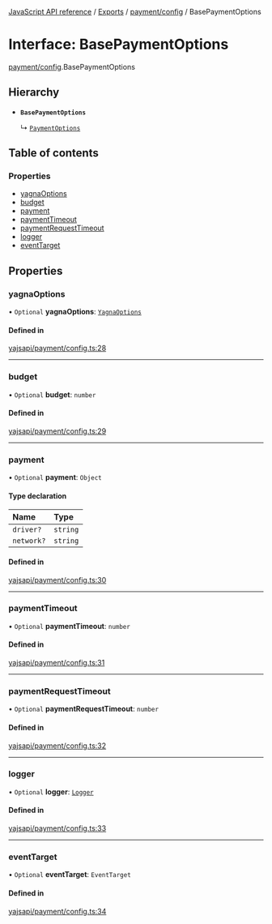 [JavaScript API reference](../README) / [Exports](../modules) / [payment/config](../modules/payment_config) / BasePaymentOptions

# Interface: BasePaymentOptions

[payment/config](../modules/payment_config).BasePaymentOptions

## Hierarchy

- **`BasePaymentOptions`**

  ↳ [`PaymentOptions`](payment_payments.PaymentOptions)

## Table of contents

### Properties

- [yagnaOptions](payment_config.BasePaymentOptions#yagnaoptions)
- [budget](payment_config.BasePaymentOptions#budget)
- [payment](payment_config.BasePaymentOptions#payment)
- [paymentTimeout](payment_config.BasePaymentOptions#paymenttimeout)
- [paymentRequestTimeout](payment_config.BasePaymentOptions#paymentrequesttimeout)
- [logger](payment_config.BasePaymentOptions#logger)
- [eventTarget](payment_config.BasePaymentOptions#eventtarget)

## Properties

### yagnaOptions

• `Optional` **yagnaOptions**: [`YagnaOptions`](../modules/executor_executor#yagnaoptions)

#### Defined in

[yajsapi/payment/config.ts:28](https://github.com/golemfactory/yajsapi/blob/d7422f1/yajsapi/payment/config.ts#L28)

___

### budget

• `Optional` **budget**: `number`

#### Defined in

[yajsapi/payment/config.ts:29](https://github.com/golemfactory/yajsapi/blob/d7422f1/yajsapi/payment/config.ts#L29)

___

### payment

• `Optional` **payment**: `Object`

#### Type declaration

| Name | Type |
| :------ | :------ |
| `driver?` | `string` |
| `network?` | `string` |

#### Defined in

[yajsapi/payment/config.ts:30](https://github.com/golemfactory/yajsapi/blob/d7422f1/yajsapi/payment/config.ts#L30)

___

### paymentTimeout

• `Optional` **paymentTimeout**: `number`

#### Defined in

[yajsapi/payment/config.ts:31](https://github.com/golemfactory/yajsapi/blob/d7422f1/yajsapi/payment/config.ts#L31)

___

### paymentRequestTimeout

• `Optional` **paymentRequestTimeout**: `number`

#### Defined in

[yajsapi/payment/config.ts:32](https://github.com/golemfactory/yajsapi/blob/d7422f1/yajsapi/payment/config.ts#L32)

___

### logger

• `Optional` **logger**: [`Logger`](utils_logger_logger.Logger)

#### Defined in

[yajsapi/payment/config.ts:33](https://github.com/golemfactory/yajsapi/blob/d7422f1/yajsapi/payment/config.ts#L33)

___

### eventTarget

• `Optional` **eventTarget**: `EventTarget`

#### Defined in

[yajsapi/payment/config.ts:34](https://github.com/golemfactory/yajsapi/blob/d7422f1/yajsapi/payment/config.ts#L34)
